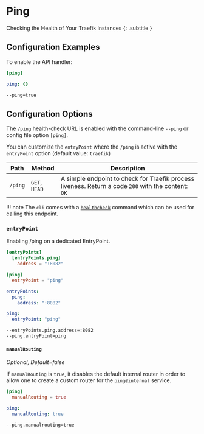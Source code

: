 # Ping

Checking the Health of Your Traefik Instances
{: .subtitle }

## Configuration Examples

To enable the API handler:

```toml tab="File (TOML)"
[ping]
```

```yaml tab="File (YAML)"
ping: {}
```

```bash tab="CLI"
--ping=true
```

## Configuration Options

The `/ping` health-check URL is enabled with the command-line `--ping` or config file option `[ping]`.

You can customize the `entryPoint` where the `/ping` is active with the `entryPoint` option (default value: `traefik`)

| Path    | Method        | Description                                                                                         |
|---------|---------------|-----------------------------------------------------------------------------------------------------|
| `/ping` | `GET`, `HEAD` | A simple endpoint to check for Traefik process liveness. Return a code `200` with the content: `OK` |

!!! note
    The `cli` comes with a [`healthcheck`](./cli.md#healthcheck) command which can be used for calling this endpoint.

### `entryPoint`

Enabling /ping on a dedicated EntryPoint.

```toml tab="File (TOML)"
[entryPoints]
  [entryPoints.ping]
    address = ":8082"

[ping]
  entryPoint = "ping"
```

```yaml tab="File (YAML)"
entryPoints:
  ping:
    address: ":8082"

ping:
  entryPoint: "ping"
```

```bash tab="CLI"
--entryPoints.ping.address=:8082
--ping.entryPoint=ping
```

#### `manualRouting`

_Optional, Default=false_

If `manualRouting` is `true`, it disables the default internal router in order to allow one to create a custom router for the `ping@internal` service.

```toml tab="File (TOML)"
[ping]
  manualRouting = true
```

```yaml tab="File (YAML)"
ping:
  manualRouting: true
```

```bash tab="CLI"
--ping.manualrouting=true
```

